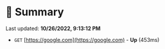 # 📖 Summary
Last updated: **10/26/2022, 9:13:12 PM**

- `GET` [https://google.com](https://google.com) - **Up** (453ms)
